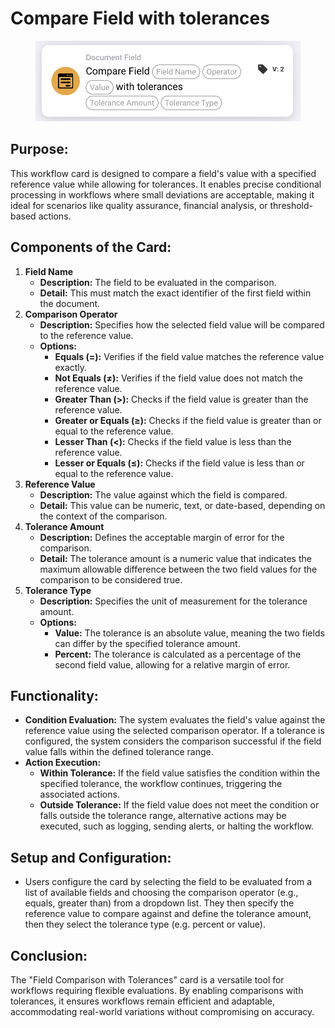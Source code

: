 # Compare Field with tolerances

<figure><img src="../../../../.gitbook/assets/image (15).png" alt="" width="563"><figcaption></figcaption></figure>

## **Purpose:**

This workflow card is designed to compare a field's value with a specified reference value while allowing for tolerances. It enables precise conditional processing in workflows where small deviations are acceptable, making it ideal for scenarios like quality assurance, financial analysis, or threshold-based actions.

## **Components of the Card:**

1. **Field Name**
   * **Description:** The field to be evaluated in the comparison.
   * **Detail:** This must match the exact identifier of the first field within the document.
2. **Comparison Operator**
   * **Description:** Specifies how the selected field value will be compared to the reference value.
   * **Options:**
     * **Equals (=):** Verifies if the field value matches the reference value exactly.
     * **Not Equals (≠):** Verifies if the field value does not match the reference value.
     * **Greater Than (>):** Checks if the field value is greater than the reference value.
     * **Greater or Equals (≥):** Checks if the field value is greater than or equal to the reference value.
     * **Lesser Than (<):** Checks if the field value is less than the reference value.
     * **Lesser or Equals (≤):** Checks if the field value is less than or equal to the reference value.
3. **Reference Value**
   * **Description:** The value against which the field is compared.
   * **Detail:** This value can be numeric, text, or date-based, depending on the context of the comparison.
4. **Tolerance Amount**
   * **Description:** Defines the acceptable margin of error for the comparison.
   * **Detail:** The tolerance amount is a numeric value that indicates the maximum allowable difference between the two field values for the comparison to be considered true.
5. **Tolerance Type**
   * **Description:** Specifies the unit of measurement for the tolerance amount.
   * **Options:**
     * **Value:** The tolerance is an absolute value, meaning the two fields can differ by the specified tolerance amount.
     * **Percent:** The tolerance is calculated as a percentage of the second field value, allowing for a relative margin of error.

## **Functionality:**

* **Condition Evaluation:** The system evaluates the field's value against the reference value using the selected comparison operator. If a tolerance is configured, the system considers the comparison successful if the field value falls within the defined tolerance range.
* **Action Execution:**
  * **Within Tolerance:** If the field value satisfies the condition within the specified tolerance, the workflow continues, triggering the associated actions.
  * **Outside Tolerance:** If the field value does not meet the condition or falls outside the tolerance range, alternative actions may be executed, such as logging, sending alerts, or halting the workflow.

## **Setup and Configuration:**

* Users configure the card by selecting the field to be evaluated from a list of available fields and choosing the comparison operator (e.g., equals, greater than) from a dropdown list. They then specify the reference value to compare against and define the tolerance amount, then they select the tolerance type (e.g.  percent or value).&#x20;

## **Conclusion:**

The "Field Comparison with Tolerances" card is a versatile tool for workflows requiring flexible evaluations. By enabling comparisons with tolerances, it ensures workflows remain efficient and adaptable, accommodating real-world variations without compromising on accuracy.
